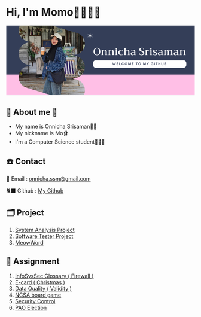 # Hi, I'm Momo👋🏼🧕🏼
![momo.png](./img/cover.png)
## 🎀 About me 🎀
- My name is Onnicha Srisaman💅🏼
- My nickname is Mo🩰
- I'm a Computer Science student👩🏻‍💻

## ☎️ Contact
📧 Email : onnicha.ssm@gmail.com

🐈‍⬛ Github : [My Github](https://github.com/Momojoj)

## 🗂️ Project
1. [System Analysis Project](https://github.com/Momojoj/SAW-System-Analysis/tree/main)
2. [Software Tester Project](https://github.com/Momojoj/Software-Tester/tree/main)
3. [MeowWord](https://github.com/Momojoj/MeowWord)

## 📁 Assignment
1. [InfoSysSec Glossary ( Firewall )](firewall.md)
2. [E-card ( Christmas )](e-card.md)
3. [Data Quality ( Validity )](validity.md)
4. [NCSA board game](boardgame.md)
5. [Security Control](security-control.md)
6. [PAO Election](pao-election.md)
